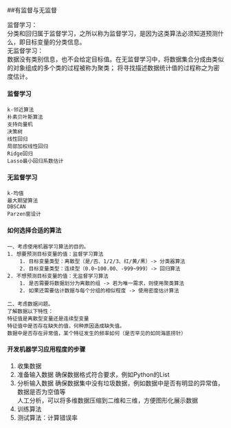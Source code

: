 ##有监督与无监督

监督学习：  
分类和回归属于监督学习，之所以称为监督学习，是因为这类算法必须知道预测什么，即目标变量的分类信息。  
无监督学习：  
数据没有类别信息，也不会给定目标值。在无监督学习中，将数据集合分成由类似的对象组成的多个类的过程被称为聚类；
将寻找描述数据统计值的过程称之为密度估计。 

#### 监督学习
    k-邻近算法  
    朴素贝叶斯算法  
    支持向量机  
    决策树  
    线性回归  
    局部加权线性回归  
    Ridge回归  
    Lasso最小回归系数估计  

#### 无监督学习  
    k-均值  
    最大期望算法  
    DBSCAN  
    Parzen窗设计  

#### 如何选择合适的算法  
    一、考虑使用机器学习算法的目的。  
    1. 想要预测目标变量的值：监督学习算法  
        1. 目标变量类型：离散型（是/否、1/2/3、红/黄/黑）-> 分类器算法
        2. 目标变量类型：连续型（0.0~100.00、-999~999）-> 回归算法
    2. 不想预测目标变量的值：无监督学习算法
        1. 是否需要将数据划分为离散的组 -> 若为唯一需求，则使用聚类算法
        2. 如果还需要估计数据与每个分组的相似程度 -> 使用密度估计算法
    
    二、考虑数据问题。  
    了解数据以下特性：
    特征值是离散型变量还是连续型变量  
    特征值中是否存在缺失的值，何种原因造成缺失值。  
    数据中是否存在异常值，某个特征发生的频率如何（是否罕见的如同海底捞针）  

#### 开发机器学习应用程度的步骤
1. 收集数据
2. 准备输入数据
    确保数据格式符合要求，例如Python的List
3. 分析输入数据
    确保数据集中没有垃圾数据，例如数据中是否有明显的异常值，数据是否为空值等  
    人工分析，可以将多维数据压缩到二维和三维，方便图形化展示数据  
4. 训练算法
5. 测试算法：计算错误率